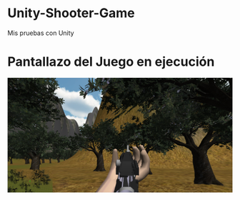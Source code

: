 # Unity-Shooter-Game
Mis pruebas con Unity 

# Pantallazo del Juego en ejecución

![Screenshot](Screenshot.png)
